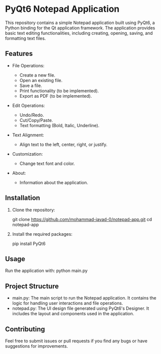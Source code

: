 # PyQt6 Notepad Application

This repository contains a simple Notepad application built using PyQt6, a Python binding for the Qt application framework. The application provides basic text editing functionalities, including creating, opening, saving, and formatting text files.

## Features

- File Operations:
  - Create a new file.
  - Open an existing file.
  - Save a file.
  - Print functionality (to be implemented).
  - Export as PDF (to be implemented).

- Edit Operations:
  - Undo/Redo.
  - Cut/Copy/Paste.
  - Text formatting (Bold, Italic, Underline).
  
- Text Alignment:
  - Align text to the left, center, right, or justify.
  
- Customization:
  - Change text font and color.
  
- About:
  - Information about the application.

## Installation

1. Clone the repository:
  
   git clone https://github.com/mohammad-javad-0/notepad-app.git
   cd notepad-app
   
2. Install the required packages:
  
   pip install PyQt6
   
## Usage

Run the application with:
python main.py
## Project Structure

- main.py: The main script to run the Notepad application. It contains the logic for handling user interactions and file operations.
- notepad.py: The UI design file generated using PyQt6's Designer. It includes the layout and components used in the application.

## Contributing

Feel free to submit issues or pull requests if you find any bugs or have suggestions for improvements.
